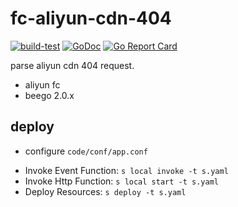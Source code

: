 # fc-aliyun-cdn-404

[![build-test](https://github.com/xiexianbin/fc-aliyun-cdn-404/actions/workflows/workflow.yaml/badge.svg)](https://github.com/xiexianbin/fc-aliyun-cdn-404/actions/workflows/workflow.yaml)
[![GoDoc](https://godoc.org/github.com/xiexianbin/fc-aliyun-cdn-404?status.svg)](https://pkg.go.dev/github.com/xiexianbin/fc-aliyun-cdn-404)
[![Go Report Card](https://goreportcard.com/badge/github.com/xiexianbin/fc-aliyun-cdn-404)](https://goreportcard.com/report/github.com/xiexianbin/fc-aliyun-cdn-404)

parse aliyun cdn 404 request.

- aliyun fc
- beego 2.0.x

## deploy

- configure `code/conf/app.conf`

* Invoke Event Function: `s local invoke -t s.yaml`
* Invoke Http Function: `s local start -t s.yaml`
* Deploy Resources: `s deploy -t s.yaml`
